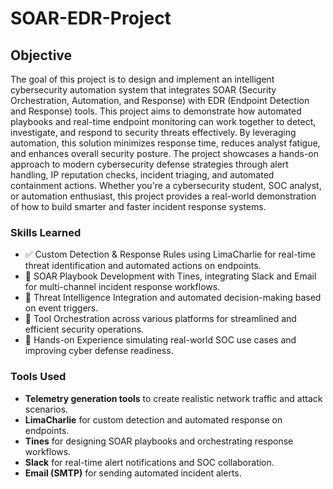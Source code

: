 # SOAR-EDR-Project

## Objective

The goal of this project is to design and implement an intelligent cybersecurity automation system that integrates SOAR (Security Orchestration, Automation, and Response) with EDR (Endpoint Detection and Response) tools. This project aims to demonstrate how automated playbooks and real-time endpoint monitoring can work together to detect, investigate, and respond to security threats effectively.
By leveraging automation, this solution minimizes response time, reduces analyst fatigue, and enhances overall security posture. The project showcases a hands-on approach to modern cybersecurity defense strategies through alert handling, IP reputation checks, incident triaging, and automated containment actions.
Whether you're a cybersecurity student, SOC analyst, or automation enthusiast, this project provides a real-world demonstration of how to build smarter and faster incident response systems.



### Skills Learned

- ✅ Custom Detection & Response Rules using LimaCharlie for real-time threat identification and automated actions on endpoints.  
- 🧩 SOAR Playbook Development with Tines, integrating Slack and Email for multi-channel incident response workflows.  
- 📡 Threat Intelligence Integration and automated decision-making based on event triggers.  
- 🔗 Tool Orchestration across various platforms for streamlined and efficient security operations.  
- 🧪 Hands-on Experience simulating real-world SOC use cases and improving cyber defense readiness.  


### Tools Used

- **Telemetry generation tools** to create realistic network traffic and attack scenarios.  
- **LimaCharlie** for custom detection and automated response on endpoints.  
- **Tines** for designing SOAR playbooks and orchestrating response workflows.  
- **Slack** for real-time alert notifications and SOC collaboration.  
- **Email (SMTP)** for sending automated incident alerts.  

